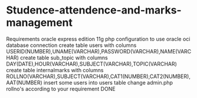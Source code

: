 # Studence-attendence-and-marks-management
Requirements
oracle express edition 11g
php configuration to use oracle oci database connection
create table users with columns USERID(NUMBER),UNAME(VARCHAR),PASSWORD(VARCHAR),NAME(VARCHAR)
create table sub_topic with columns DAY(DATE),HOUR(VARCHAR),SUBJECT(VARCHAR),TOPIC(VARCHAR)
create table internalmarks with columns ROLLNO(VARCHAR),SUBJECT(VARCHAR),CAT1(NUMBER),CAT2(NUMBER),AAT(NUMBER)
insert some users into users table
change admin.php rollno's according to your requirement
DONE
